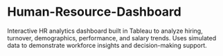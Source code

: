 # Human-Resource-Dashboard
Interactive HR analytics dashboard built in Tableau to analyze hiring, turnover, demographics, performance, and salary trends. Uses simulated data to demonstrate workforce insights and decision-making support.
